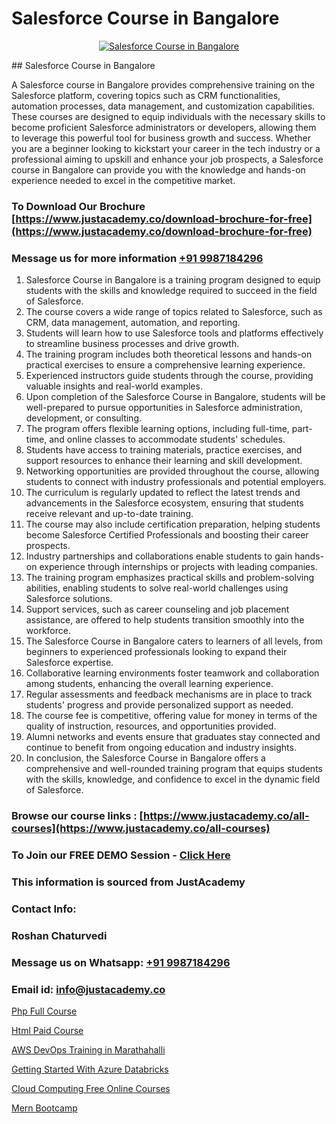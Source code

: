# Salesforce Course in Bangalore

<p align="center">
  <a href="https://justacademy.co/course-detail/salesforce-training">
    <img src="https://justacademy.co/storage2/course_image/1709973792_course_image.webp" alt="Salesforce Course in Bangalore">
  </a>
</p>
## Salesforce Course in Bangalore

A Salesforce course in Bangalore provides comprehensive training on the Salesforce platform, covering topics such as CRM functionalities, automation processes, data management, and customization capabilities. These courses are designed to equip individuals with the necessary skills to become proficient Salesforce administrators or developers, allowing them to leverage this powerful tool for business growth and success. Whether you are a beginner looking to kickstart your career in the tech industry or a professional aiming to upskill and enhance your job prospects, a Salesforce course in Bangalore can provide you with the knowledge and hands-on experience needed to excel in the competitive market.
### To Download Our Brochure [https://www.justacademy.co/download-brochure-for-free](https://www.justacademy.co/download-brochure-for-free)
### Message us for more information [+91 9987184296](https://api.whatsapp.com/send?phone=919987184296)
1) Salesforce Course in Bangalore is a training program designed to equip students with the skills and knowledge required to succeed in the field of Salesforce.
2) The course covers a wide range of topics related to Salesforce, such as CRM, data management, automation, and reporting.
3) Students will learn how to use Salesforce tools and platforms effectively to streamline business processes and drive growth.
4) The training program includes both theoretical lessons and hands-on practical exercises to ensure a comprehensive learning experience.
5) Experienced instructors guide students through the course, providing valuable insights and real-world examples.
6) Upon completion of the Salesforce Course in Bangalore, students will be well-prepared to pursue opportunities in Salesforce administration, development, or consulting.
7) The program offers flexible learning options, including full-time, part-time, and online classes to accommodate students' schedules.
8) Students have access to training materials, practice exercises, and support resources to enhance their learning and skill development.
9) Networking opportunities are provided throughout the course, allowing students to connect with industry professionals and potential employers.
10) The curriculum is regularly updated to reflect the latest trends and advancements in the Salesforce ecosystem, ensuring that students receive relevant and up-to-date training.
11) The course may also include certification preparation, helping students become Salesforce Certified Professionals and boosting their career prospects.
12) Industry partnerships and collaborations enable students to gain hands-on experience through internships or projects with leading companies.
13) The training program emphasizes practical skills and problem-solving abilities, enabling students to solve real-world challenges using Salesforce solutions.
14) Support services, such as career counseling and job placement assistance, are offered to help students transition smoothly into the workforce.
15) The Salesforce Course in Bangalore caters to learners of all levels, from beginners to experienced professionals looking to expand their Salesforce expertise.
16) Collaborative learning environments foster teamwork and collaboration among students, enhancing the overall learning experience.
17) Regular assessments and feedback mechanisms are in place to track students' progress and provide personalized support as needed.
18) The course fee is competitive, offering value for money in terms of the quality of instruction, resources, and opportunities provided.
19) Alumni networks and events ensure that graduates stay connected and continue to benefit from ongoing education and industry insights.
20) In conclusion, the Salesforce Course in Bangalore offers a comprehensive and well-rounded training program that equips students with the skills, knowledge, and confidence to excel in the dynamic field of Salesforce.

### Browse our course links : [https://www.justacademy.co/all-courses](https://www.justacademy.co/all-courses) 
### To Join our FREE DEMO Session - [Click Here](https://www.justacademy.co/register-for-course-demo)


### This information is sourced from JustAcademy
### Contact Info:
### Roshan Chaturvedi
### Message us on Whatsapp: [+91 9987184296](https://api.whatsapp.com/send?phone=919987184296)
### Email id: [info@justacademy.co](mailto:info@justacademy.co)
                
[Php Full Course](https://www.linkedin.com/pulse/php-full-course-justacademy-pune-ih2rc?trackingId=TnAzZDe1FO2vk6d%2BDLQYkw%3D%3D&lipi=urn%3Ali%3Apage%3Ad_flagship3_company_admin%3BURLYXo%2BCRPCij0ETJnelAQ%3D%3D)

[Html Paid Course](https://www.linkedin.com/pulse/html-paid-course-justacademy-beangaluru-0sfze?trackingId=2LD7i48t7%2FQUWmmwC%2F6R0g%3D%3D&lipi=urn%3Ali%3Apage%3Ad_flagship3_company_admin%3BdtMOk%2FoJQbqjCxIYjkJm%2FA%3D%3D)

[AWS DevOps Training in Marathahalli](https://medium.com/@mistersumit961/aws-devops-training-in-marathahalli-d90befc92b9c)

[Getting Started With Azure Databricks](https://medium.com/@negishivu99/getting-started-with-azure-databricks-518cbd27dcb4)

[Cloud Computing Free Online Courses](https://justacademyin.github.io/justacademy/cloud-computing-free-online-courses)

[Mern Bootcamp](https://justacademyin.github.io/justacademy/mern-bootcamp)

